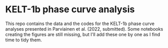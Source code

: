 # KELT-1b phase curve analysis

This repo contains the data and the codes for the KELT-1b phase curve analyses presented in Parviainen et al. (2022, submitted). Some notebooks creating the figures are still missing, but I'll add these one by one as I find time to tidy them.
